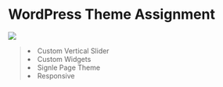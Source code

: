 <h1>WordPress Theme Assignment </h1>  <img src="https://i.ibb.co/dLjmzqP/Webp-net-resizeimage.png">

<blockquote>
  <li>Custom Vertical Slider</li>
  <li>Custom Widgets</li>
  <li>Signle Page Theme</li>
  <li>Responsive</li>
</blockquote>
